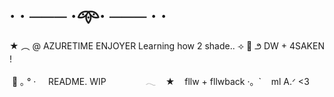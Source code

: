 # · · ─── ·𖥸· ─── · ·

★   ︵   @  AZURETIME ENJOYER
Learning how 2 shade.. ⟢   🦴
౨    DW + 4SAKEN  !

‎ 🔪 ｡‎ °‎ ‧ ‎ ‎ ‎ ‎ ‎README. WIP
‎ ‎ ‎ ‎ ‎ ‎ ‎ ‎ ‎ ‎‎ ‎ ‎ ‎ ‎ ‎‎ 𓂃 ‎ ‎ ‎ ‎★‎ ‎ ‎ ‎ fllw + fllwback
·。`      ‎‎ ‎‎ ‎‎ ‎‎ml A.ᐟ <3
